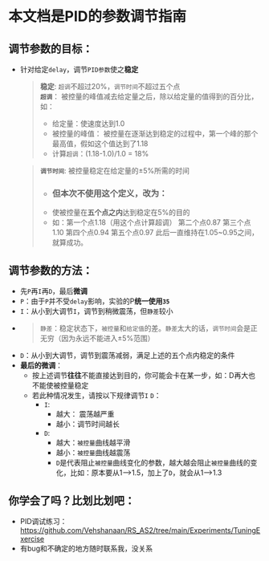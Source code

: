 <!--
 * @Author: Runze Yuan 1959180242@qq.com
 * @Date: 2022-11-17 19:20:51
 * @LastEditors: Runze Yuan 1959180242@qq.com
 * @LastEditTime: 2022-11-17 19:54:56
 * @FilePath: \RS_AS2\Experiments\TuningExercise\PID调试手册.md
 * @Description: 
 * 
 * Copyright (c) 2022 by Runze Yuan 1959180242@qq.com, All Rights Reserved. 
-->
# 本文档是PID的参数调节指南
## 调节参数的目标：
- 针对给定`delay`，调节`PID参数`使之**稳定**
  > **稳定**: `超调`不超过20%，`调节时间`不超过五个点  
  > **`超调`**： 被控量的峰值减去给定量之后，除以给定量的值得到的百分比，如：
  > - 给定量：使速度达到1.0 
  > - 被控量的峰值： 被控量在逐渐达到稳定的过程中，第一个峰的那个最高值，假如这个值达到了1.18
  > - 计算`超调`：(1.18-1.0)/1.0 = 18%  

  > **`调节时间`**: 被控量稳定在给定量的±5%所需的时间  
  > - ### **但本次不使用这个定义，改为：**
  > - 使被控量在**五个点之内**达到稳定在5%的目的
  > - 如：第一个点1.18（用这个点计算超调） 第二个点0.87 第三个点1.10 第四个点0.94 第五个点0.97 此后一直维持在1.05~0.95之间，就算成功。

## 调节参数的方法：
- 先`P`再`I`再`D`，最后**微调**
- `P`：由于`P`并不受`delay`影响，实验的P**统一使用`35`**
- `I`：从小到大调节`I`，调节到稍微震荡，但`静差`较小
- > `静差`：稳定状态下，`被控量`和`给定值`的差。`静差`太大的话，`调节时间`会是正无穷（因为永远不能进入±5%范围）
- `D`：从小到大调节，调节到震荡减弱，满足上述的五个点内稳定的条件
- **最后的微调**：
  - 按上述调节**往往**不能直接达到目的，你可能会卡在某一步，如：D再大也不能使被控量稳定
  - 若此种情况发生，请按以下规律调节`I` `D`：
    - `I`:
      - 越大： 震荡越严重
      - 越小：调节时间越长
    - `D`:
      - 越大：`被控量`曲线越平滑
      - 越小：`被控量`曲线越震荡
      - `D`是代表阻止`被控量`曲线变化的参数，越大越会阻止`被控量`曲线的变化，比如：原本要从1-->1.5，加上了`D`，就会从1-->1.3

## 你学会了吗？比划比划吧：
- PID调试练习：https://github.com/Vehshanaan/RS_AS2/tree/main/Experiments/TuningExercise
- 有bug和不确定的地方随时联系我，没关系